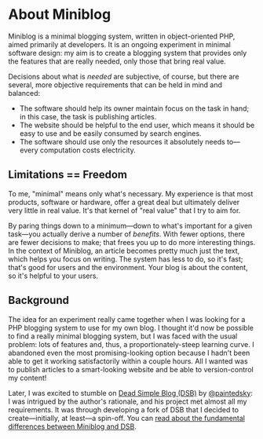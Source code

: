 # About Miniblog

Miniblog is a minimal blogging system, written in object-oriented PHP, aimed primarily at developers.  It is an ongoing experiment in minimal software design: my aim is to create a blogging system that provides only the features that are really needed, only those that bring real value.

Decisions about what is *needed* are subjective, of course, but there are several, more objective requirements that can be held in mind and balanced:

- The software should help its owner maintain focus on the task in hand; in this case, the task is publishing articles.
- The website should be helpful to the end user, which means it should be easy to use and be easily consumed by search engines.
- The software should use only the resources it absolutely needs to&mdash;every computation costs electricity.

## Limitations == Freedom

To me, "minimal" means only what's necessary.  My experience is that most products, software or hardware, offer a great deal but ultimately deliver very little in real value.  It's that kernel of "real value" that I try to aim for.

By paring things down to a minimum&mdash;down to what's important for a given task&mdash;you actually derive a number of *benefits*.  With fewer options, there are fewer decisions to make; that frees you up to do more interesting things.  In the context of Miniblog, an article becomes pretty much just the text, which helps you focus on writing.  The system has less to do, so it's fast; that's good for users and the environment.  Your blog is about the content, so it's helpful to your users.

## Background

The idea for an experiment really came together when I was looking for a PHP blogging system to use for my own blog.  I thought it'd now be possible to find a really minimal blogging system, but I was faced with the usual problem: lots of features and, thus, a proportionately-steep learning curve.  I abandoned even the most promising-looking option because I hadn't been able to get it working satisfactorily within a couple hours.  All I wanted was to publish articles to a smart-looking website and be able to version-control my content!

Later, I was excited to stumble on [Dead Simple Blog (DSB)](https://github.com/paintedsky/dead-simple-blog) by [@paintedsky](https://github.com/paintedsky): I was intrigued by the author's rationale, and his project met almost all my requirements.  It was through developing a fork of DSB that I decided to create&mdash;initially, at least&mdash;a spin-off.  You can [read about the fundamental differences between Miniblog and DSB](miniblog-vs-dsb.md).
